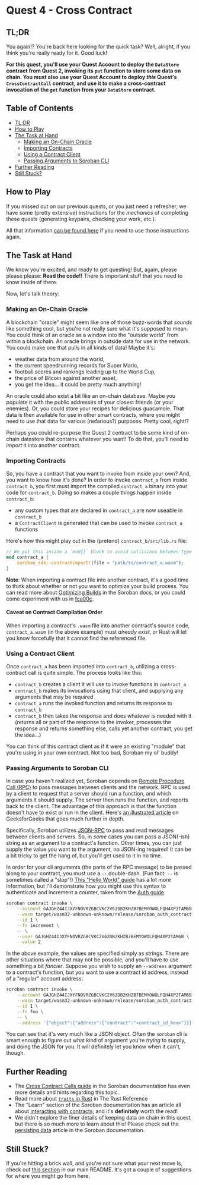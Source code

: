 # Quest 4 - Cross Contract <!-- omit in toc -->

## TL;DR

You again!? You're back here looking for the quick task? Well, alright, if you
think you're really ready for it. Good luck!

**For this quest, you'll use your Quest Account to deploy the `DataStore`
contract from Quest 2, invoking its `put` function to store some data on chain.
You must also use your Quest Account to deploy _this_ Quest's
`CrossContractCall` contract, and use it to make a cross-contract invocation of
the `get` function from your `DataStore` contract.**

## Table of Contents <!-- omit in toc -->

- [TL;DR](#tldr)
- [How to Play](#how-to-play)
- [The Task at Hand](#the-task-at-hand)
  - [Making an On-Chain Oracle](#making-an-on-chain-oracle)
  - [Importing Contracts](#importing-contracts)
  - [Using a Contract Client](#using-a-contract-client)
  - [Passing Arguments to Soroban CLI](#passing-arguments-to-soroban-cli)
- [Further Reading](#further-reading)
- [Still Stuck?](#still-stuck)

## How to Play

If you missed out on our previous quests, or you just need a refresher, we have
some (pretty extensive) instructions for the _mechanics_ of completing these
quests (generating keypairs, checking your work, etc.).

All that information [can be found here][how-to-play] if you need to use those
instructions again.

## The Task at Hand

We know you're excited, and ready to get questing! But, again, please please
please: **Read the code!!** There is important stuff that you need to know
inside of there.

Now, let's talk theory:

### Making an On-Chain Oracle

A blockchain "oracle" might seem like one of those buzz-words that _sounds_ like
something cool, but you're not really sure what it's supposed to mean. You could
think of an oracle as a window into the "outside world" from within a
blockchain. An oracle brings in outside data for use in the network. You could
make one that pulls in all kinds of data! Maybe it's:

- weather data from around the world,
- the current speedrunning records for Super Mario,
- football scores and rankings leading up to the World Cup,
- the price of Bitcoin against another asset,
- you get the idea... it could be pretty much anything!

An oracle could also exist a bit like an on-chain database. Maybe you populate
it with the public addresses of your closest friends (or your enemies). Or, you
could store your recipes for delicious guacamole. That data is then available
for use in other smart contracts, where you might need to use that data for
various (nefarious?) purposes. Pretty cool, right!?

Perhaps you could re-purpose the Quest 2 contract to be some kind of on-chain
datastore that contains whatever you want! To do that, you'll need to _import_
it into another contract.

### Importing Contracts

So, you have a contract that you want to invoke from inside your own? And, you
want to know how it's done? In order to invoke `contract_a` from inside
`contract_b`, you first must import the compiled `contract_a` binary into your
code for `contract_b`. Doing so makes a couple things happen inside
`contract_b`:

- any custom types that are declared in `contract_a` are now useable in
  `contract_b`
- a `ContractClient` is generated that can be used to invoke `contract_a`
  functions

Here's how this might play out in the (pretend) `contract_b/src/lib.rs` file:

```rust
// We put this inside a `mod{}` block to avoid collisions between type names
mod contract_a {
    soroban_sdk::contractimport!(file = "path/to/contract_a.wasm");
}
```

**Note**: When importing a contract file into another contract, it's a good time
to think about whether or not you want to optimize your build process. You can
read more about [Optimizing Builds][optimizing] in the Soroban docs, or you
could come experiment with us in [fca00c][fca00c].

#### **Caveat on Contract Compilation Order** <!-- omit in toc -->

When importing a contract's `.wasm` file into another contract's source code,
`contract_a.wasm` (in the above example) must _already exist_, or Rust will let
you know forcefully that it cannot find the referenced file.

### Using a Contract Client

Once `contract_a` has been imported into `contract_b`, utilizing a
cross-contract call is quite simple. The process looks like this:

- `contract_b` creates a client it will use to invoke functions in `contract_a`
- `contract_b` makes its invocations using that client, and supplying any
  arguments that may be required
- `contract_a` runs the invoked function and returns its response to
  `contract_b`
- `contract_b` then takes the response and does whatever is needed with it
  (returns all or part of the response to the invoker, processes the response
  and returns something else, calls yet another contract, you get the idea...)

You can think of this contract client as if it were an existing "module" that
you're using in your own contract. Not too bad, Soroban my ol' buddy!

### Passing Arguments to Soroban CLI

In case you haven't realized yet, Soroban depends on [Remote Procedure Call
(RPC)][rpc-wiki] to pass messages between clients and the network. RPC is used
by a client to request that a server should run a function, and which arguments
it should supply. The server then runs the function, and reports back to the
client. The advantage of this approach is that the function doesn't have to
exist or run in the client. Here's [an illustrated article][rpc-gforg] on
GeeksforGeeks that goes much further in depth.

Specifically, Soroban utilizes [JSON-RPC][jsonrpc] to pass and read messages
between clients and servers. So, in _some_ cases you can pass a JSON(-ish)
string as an argument to a contract's function. Other times, you can just supply
the value you want to the argument, no JSON-ing required! It can be a bit tricky
to get the hang of, but you'll get used to it in no time.

In order for your cli arguments (the parts of the RPC message) to be passed
along to your contract, you must use a `--` double-dash. (Fun fact: `--` is
sometimes called a "slop"!) [This "Hello World" guide][gs-hello-world] has a lot
more information, but I'll demonstrate how you might use this syntax to
authenticate and increment a counter, taken from the [Auth guide][auth].

```bash
soroban contract invoke \
    --account GAJGHZ44IJXYFNOVRZGBCVKC2V62DB2KHZB7BEMYOWOLFQH4XP2TAM6B \
    --wasm target/wasm32-unknown-unknown/release/soroban_auth_contract.wasm \
    --id 1 \
    --fn increment \
    -- \
    --user GAJGHZ44IJXYFNOVRZGBCVKC2V62DB2KHZB7BEMYOWOLFQH4XP2TAM6B \
    --value 2
```

In the above example, the values are specified simply as strings. There are
other situations where that may not be possible, and you'll have to use
something a bit _fancier_. Suppose you wish to supply an `--address` argument to
a contract's function, but you want to use a contract id address, instead of a
"regular" account address:

```bash
soroban contract invoke \
    --account GAJGHZ44IJXYFNOVRZGBCVKC2V62DB2KHZB7BEMYOWOLFQH4XP2TAM6B \
    --wasm target/wasm32-unknown-unknown/release/soroban_auth_contract.wasm \
    --id 1 \
    --fn foo \
    -- \
    --address '{"object":{"address":{"contract":"<contract_id_hex>"}}}'
```

You can see that it's very much like a JSON object. Often the `soroban` cli is
smart enough to figure out what kind of argument you're _trying_ to supply, and
doing the JSON for you. It will definitely let you know when it can't, though.

## Further Reading

- The [Cross Contract Calls guide][ccc-example] in the Soroban
  documentation has even more details and hints regarding this topic.
- Read more about [`traits` in Rust][rust-traits] in The Rust Reference
- The "Learn" section of the Soroban documentation has an article all about
  [interacting with contracts][interacting-contracts], and it's **definitely**
  worth the read!
- We didn't explore the finer details of keeping data on chain in this quest,
  but there is so much more to learn about this! Please check out the
  [persisting data][persisting-data] article in the Soroban documentation.

## Still Stuck?

If you're hitting a brick wall, and you're not sure what your next move is,
check out [this section](../../README.md#feeling-lost) in our main README. It's
got a couple of suggestions for where you might go from here.

[how-to-play]: ../1-hello-world/README.md#how-to-play
[ccc-example]: https://soroban.stellar.org/docs/how-to-guides/cross-contract-call
[rpc-wiki]: https://en.wikipedia.org/wiki/Remote_procedure_call
[rpc-gforg]: https://www.geeksforgeeks.org/remote-procedure-call-rpc-in-operating-system/
[jsonrpc]: https://www.jsonrpc.org/
[auth]: https://soroban.stellar.org/docs/how-to-guides/auth#run-the-contract
[optimizing]: https://soroban.stellar.org/docs/getting-started/hello-world#optimizing-builds
[rust-traits]: https://doc.rust-lang.org/book/ch10-02-traits.html
[interacting-contracts]: https://soroban.stellar.org/docs/learn/interacting-with-contracts
[persisting-data]: https://soroban.stellar.org/docs/learn/persisting-data
[gs-hello-world]: https://soroban.stellar.org/docs/getting-started/hello-world#run-on-sandbox
[fca00c]: https://fastcheapandoutofcontrol.com
